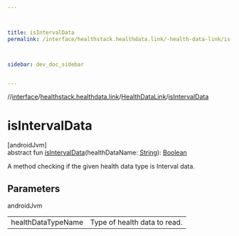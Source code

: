 ```yaml
---



title: isIntervalData
permalink: /interface/healthstack.healthdata.link/-health-data-link/is-interval-data.html



sidebar: dev_doc_sidebar


---
```




//[interface](/hl_interface.html)/[healthstack.healthdata.link](../index.html)/[HealthDataLink](index.html)/[isIntervalData](is-interval-data.html)



# isIntervalData



[androidJvm]\
abstract fun [isIntervalData](is-interval-data.html)(healthDataName: [String](https://kotlinlang.org/api/latest/jvm/stdlib/kotlin/-string/index.html)): [Boolean](https://kotlinlang.org/api/latest/jvm/stdlib/kotlin/-boolean/index.html)



A method checking if the given health data type is Interval data.



## Parameters


androidJvm

| | |
|---|---|
| healthDataTypeName | Type of health data to read. |






